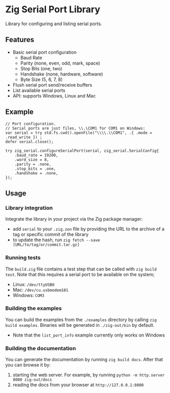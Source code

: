 # Zig Serial Port Library

Library for configuring and listing serial ports.

## Features

- Basic serial port configuration
  - Baud Rate
  - Parity (none, even, odd, mark, space)
  - Stop Bits (one, two)
  - Handshake (none, hardware, software)
  - Byte Size (5, 6, 7, 8)
- Flush serial port send/receive buffers
- List available serial ports
- API: supports Windows, Linux and Mac

## Example

```zig
// Port configuration.
// Serial ports are just files, \\.\COM1 for COM1 on Windows:
var serial = try std.fs.cwd().openFile("\\\\.\\COM1", .{ .mode = .read_write }) ;
defer serial.close();

try zig_serial.configureSerialPort(serial, zig_serial.SerialConfig{
    .baud_rate = 19200,
    .word_size = 8,
    .parity = .none,
    .stop_bits = .one,
    .handshake = .none,
});
```

## Usage

### Library integration

Integrate the library in your project via the Zig package manager:

- add `serial` to your `.zig.zon` file by providing the URL to the archive of a tag or specific commit of the library
- to update the hash, run `zig fetch --save [URL/to/tag/or/commit.tar.gz]`

### Running tests

The `build.zig` file contains a test step that can be called with `zig build test`. Note that this requires a serial port to be available on the system;

- Linux: `/dev/ttyUSB0`
- Mac: `/dev/cu.usbmodem101`
- Windows: `COM3`

### Building the examples

You can build the examples from the `./examples` directory by calling `zig build examples`. Binaries will be generated in `./zig-out/bin` by default.

- Note that the `list_port_info` example currently only works on Windows

### Building the documentation

You can generate the documentation by running `zig build docs`.
After that you can browse it by:

 1. starting the web server. For example, by running `python -m http.server 8000 zig-out/docs`
 2. reading the docs from your browser at `http://127.0.0.1:8000`

